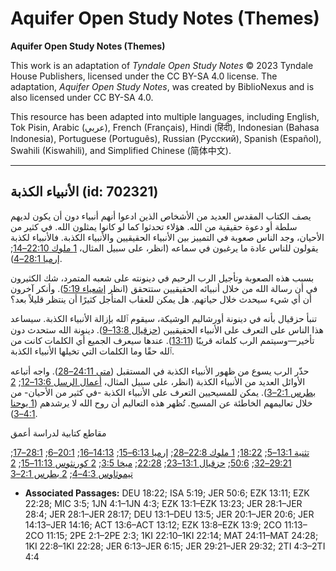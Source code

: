 # Aquifer Open Study Notes (Themes)

**Aquifer Open Study Notes (Themes)**

This work is an adaptation of *Tyndale Open Study Notes* © 2023 Tyndale House Publishers, licensed under the CC BY\-SA 4\.0 license. The adaptation, *Aquifer Open Study Notes*, was created by BiblioNexus and is also licensed under CC BY\-SA 4\.0\.

This resource has been adapted into multiple languages, including English, Tok Pisin, Arabic (عربي), French (Français), Hindi (हिंदी), Indonesian (Bahasa Indonesia), Portuguese (Português), Russian (Русский), Spanish (Español), Swahili (Kiswahili), and Simplified Chinese (简体中文).



--------------------------------

## الأنبياء الكذبة (id: 702321)

يصف الكتاب المقدس العديد من الأشخاص الذين ادعوا أنهم أنبياء دون أن يكون لديهم سلطة أو دعوة حقيقية من الله. هؤلاء تحدثوا كما لو كانوا يمثلون الله. في كثير من الأحيان، وجد الناس صعوبة في التمييز بين الأنبياء الحقيقيين والأنبياء الكذبة. فالأنبياء لكذبة يقولون للناس عادة ما يرغبون في سماعه (انظر، على سبيل المثال، [1 ملوك 22:10–14](https://ref.ly/1Kgs22:10-1Kgs22:14); [إرميا 28:1–4](https://ref.ly/Jer28:1-Jer28:4)).

بسبب هذه الصعوبة وتأجيل الرب الرحيم في دينونته على شعبه المتمرد، شك الكثيرون في أن رسالة الله من خلال أنبيائه الحقيقيين ستتحقق (انظر [إشعياء 5:19](https://ref.ly/Isa5:19)). وأنكر آخرون أن أي شيء سيحدث خلال حياتهم. هل يمكن للعقاب المتأجل كثيرًا أن ينتظر قليلاً بعد؟

تنبأ حزقيال بأنه في دينونة أورشاليم الوشيكة، سيقوم ٱلله بإزالة الأنبياء الكذبة. سيساعد هذا الناس على التعرف على الأنبياء الحقيقيين ([حزقيال 13:8–9](https://ref.ly/Ezek13:8-Ezek13:9)). دينونة الله ستحدث دون تأخير—وسيتمم الرب كلماته قريبًا ([13:11](https://ref.ly/Ezek13:11)). عندها سيعرف الجميع أي الكلمات كانت من ٱلله حقًا وما الكلمات التي تخيلها الأنبياء الكذبة.

حذّر الرب يسوع من ظهور الأنبياء الكذبة في المستقبل ([متى 24:11–28](https://ref.ly/Matt24:11-Matt24:28)). واجه أتباعه الأوائل العديد من الأنبياء الكذبة (انظر، على سبيل المثال، [أعمال الرسل 13:6–12](https://ref.ly/Acts13:6-Acts13:12); [2 بطرس 2:1–3](https://ref.ly/2Pet2:1-2Pet2:3)). يمكن للمسيحيين التعرف على الأنبياء الكذبة \-في كثير من الأحيان\- من خلال تعاليمهم الخاطئة عن المسيح. تُظهر هذه التعاليم أن روح الله لا يرشدهم ([1 يوحنا 4:1–3](https://ref.ly/1John4:1-1John4:3)).

مقاطع كتابية لدراسة أعمق

[تثنية 13:1–5](https://ref.ly/Deut13:1-Deut13:5); [18:22](https://ref.ly/Deut18:22); [1 ملوك 22:8–28](https://ref.ly/1Kgs22:8-1Kgs22:28); [إرميا 6:13–15](https://ref.ly/Jer6:13-Jer6:15); [14:13–16](https://ref.ly/Jer14:13-Jer14:16); [20:1–6](https://ref.ly/Jer20:1-Jer20:6); [28:1–17](https://ref.ly/Jer28:1-Jer28:17); [29:21–32](https://ref.ly/Jer29:21-Jer29:32); [50:6](https://ref.ly/Jer50:6); [حزقيال 13:1–23](https://ref.ly/Ezek13:1-Ezek13:23); [22:28](https://ref.ly/Ezek22:28); [ميخا 3:5](https://ref.ly/Mic3:5); [2 كورنثوس 11:13–15](https://ref.ly/2Cor11:13-2Cor11:15); [2 تيموثاوس 4:3–4](https://ref.ly/2Tim4:3-2Tim4:4); [2 بطرس 2:1–3](https://ref.ly/2Pet2:1-2Pet2:3)

* **Associated Passages:** DEU 18:22; ISA 5:19; JER 50:6; EZK 13:11; EZK 22:28; MIC 3:5; 1JN 4:1–1JN 4:3; EZK 13:1–EZK 13:23; JER 28:1–JER 28:4; JER 28:1–JER 28:17; DEU 13:1–DEU 13:5; JER 20:1–JER 20:6; JER 14:13–JER 14:16; ACT 13:6–ACT 13:12; EZK 13:8–EZK 13:9; 2CO 11:13–2CO 11:15; 2PE 2:1–2PE 2:3; 1KI 22:10–1KI 22:14; MAT 24:11–MAT 24:28; 1KI 22:8–1KI 22:28; JER 6:13–JER 6:15; JER 29:21–JER 29:32; 2TI 4:3–2TI 4:4


